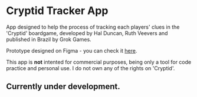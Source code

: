 # Cryptid Tracker App 

App designed to help the process of tracking each players' clues in the 'Cryptid' boardgame, developed by Hal Duncan, Ruth Veevers and published in 
Brazil by Grok Games. 

Prototype designed on Figma - you can check it <a href="https://www.figma.com/file/IBzlFSJP1YyysCBiaZL7GB/CRYPTID!?node-id=0%3A1" target="_blank">here</a>.

This app is <strong>not</strong> intented for commercial purposes, being only a tool for code practice and personal use. 
I do not own any of the rights on 'Cryptid'.

## Currently under development.
